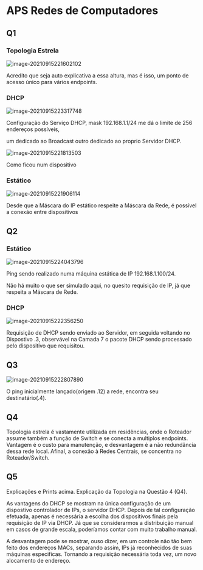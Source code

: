 # APS Redes de Computadores

## Q1 

### Topologia Estrela

![image-20210915221602102](C:\Users\4th\AppData\Roaming\Typora\typora-user-images\image-20210915221602102.png)

Acredito que seja auto explicativa a essa altura, mas é isso, um ponto de acesso único para vários endpoints.

### DHCP

![image-20210915223317748](C:\Users\4th\AppData\Roaming\Typora\typora-user-images\image-20210915223317748.png)

Configuração do Serviço DHCP, mask 192.168.1.1/24 me dá o limite de 256 endereços possíveis,

um dedicado ao Broadcast outro dedicado ao proprio Servidor DHCP.

![image-20210915221813503](C:\Users\4th\AppData\Roaming\Typora\typora-user-images\image-20210915221813503.png)

Como ficou num dispositivo

### Estático

![image-20210915221906114](C:\Users\4th\AppData\Roaming\Typora\typora-user-images\image-20210915221906114.png)

Desde que a Máscara do IP estático respeite a Máscara da Rede, é possível a conexão entre dispositivos

## Q2

### Estático

![image-20210915224043796](C:\Users\4th\AppData\Roaming\Typora\typora-user-images\image-20210915224043796.png)

Ping sendo realizado numa máquina estática de IP 192.168.1.100/24. 

Não há muito o que ser simulado aqui, no quesito requisição de IP, já que respeita a Máscara de Rede.

### DHCP

![image-20210915222356250](C:\Users\4th\AppData\Roaming\Typora\typora-user-images\image-20210915222356250.png)

Requisição de DHCP sendo enviado ao Servidor, em seguida voltando no Dispostivo .3, observável na Camada 7 o pacote DHCP sendo processado pelo dispositivo que requisitou.

## Q3

![image-20210915222807890](C:\Users\4th\AppData\Roaming\Typora\typora-user-images\image-20210915222807890.png)

O ping inicialmente lançado(origem .12) a rede, encontra seu destinatário(.4).

## Q4

Topologia estrela é vastamente utilizada em residências, onde o Roteador assume também a função de Switch e se conecta a multiplos endpoints. Vantagem é o custo para manutenção, e desvantagem é a não redundância dessa rede local. Afinal, a conexão à Redes Centrais, se concentra no Roteador/Switch.

## Q5

Explicações e Prints acima. Explicação da Topologia na Questão 4 (Q4).

As vantagens do DHCP se mostram na única configuração de um dispostivo controlador de IPs, o servidor DHCP. Depois de tal configuração efetuada, apenas é necessária a escolha dos dispositivos finais pela requisição de IP via DHCP. Já que se considerarmos a distribuição manual em casos de grande escala, poderíamos contar com muito trabalho manual.

A desvantagem pode se mostrar, ouso dizer, em um controle não tão bem feito dos endereços MACs, separando assim, IPs já reconhecidos de suas máquinas especificas. Tornando a requisição necessária toda vez, um novo alocamento de endereço.



